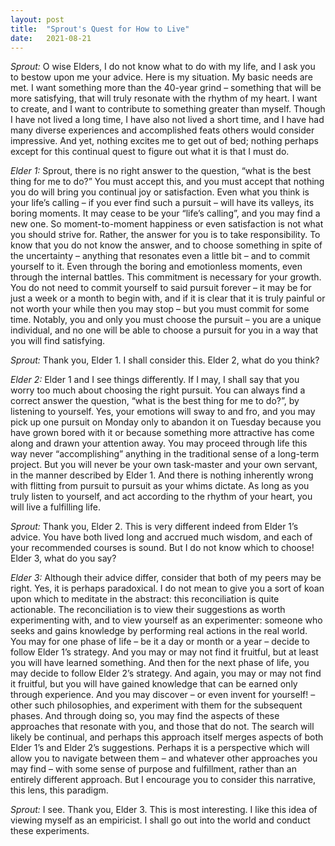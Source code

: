 ```yaml
---
layout: post
title:  "Sprout's Quest for How to Live"
date:   2021-08-21
---
```


*Sprout:*  O wise Elders, I do not know what to do with my life, and I ask you to bestow upon me your advice.  Here is my situation.  My basic needs are met.  I want something more than the 40-year grind – something that will be more satisfying, that will truly resonate with the rhythm of my heart.  I want to create, and I want to contribute to something greater than myself.  Though I have not lived a long time, I have also not lived a short time, and I have had many diverse experiences and accomplished feats others would consider impressive.  And yet, nothing excites me to get out of bed;  nothing perhaps except for this continual quest to figure out what it is that I must do.

*Elder 1:*  Sprout, there is no right answer to the question, “what is the best thing for me to do?”  You must accept this, and you must accept that nothing you do will bring you continual joy or satisfaction.  Even what you think is your life’s calling – if you ever find such a pursuit – will have its valleys, its boring moments.  It may cease to be your “life’s calling”, and you may find a new one.  So moment-to-moment happiness or even satisfaction is not what you should strive for.  Rather, the answer for you is to take responsibility.  To know that you do not know the answer, and to choose something in spite of the uncertainty – anything that resonates even a little bit – and to commit yourself to it.  Even through the boring and emotionless moments, even through the internal battles.  This commitment is necessary for your growth.  You do not need to commit yourself to said pursuit forever – it may be for just a week or a month to begin with, and if it is clear that it is truly painful or not worth your while then you may stop – but you must commit for some time.  Notably, you and only you must choose the pursuit – you are a unique individual, and no one will be able to choose a pursuit for you in a way that you will find satisfying.

*Sprout:*  Thank you, Elder 1.  I shall consider this.  Elder 2, what do you think?

*Elder 2:*  Elder 1 and I see things differently.  If I may, I shall say that you worry too much about choosing the right pursuit.  You can always find a correct answer the question, “what is the best thing for me to do?”, by listening to yourself.  Yes, your emotions will sway to and fro, and you may pick up one pursuit on Monday only to abandon it on Tuesday because you have grown bored with it or because something more attractive has come along and drawn your attention away.  You may proceed through life this way never “accomplishing” anything in the traditional sense of a long-term project.  But you will never be your own task-master and your own servant, in the manner described by Elder 1.  And there is nothing inherently wrong with flitting from pursuit to pursuit as your whims dictate.  As long as you truly listen to yourself, and act according to the rhythm of your heart, you will live a fulfilling life.

*Sprout:*  Thank you, Elder 2.  This is very different indeed from Elder 1’s advice.  You have both lived long and accrued much wisdom, and each of your recommended courses is sound.  But I do not know which to choose!  Elder 3, what do you say?

*Elder 3:*  Although their advice differ, consider that both of my peers may be right.  Yes, it is perhaps paradoxical.  I do not mean to give you a sort of koan upon which to meditate in the abstract:  this reconciliation is quite actionable.  The reconciliation is to view their suggestions as worth experimenting with, and to view yourself as an experimenter: someone who seeks and gains knowledge by performing real actions in the real world.  You may for one phase of life – be it a day or month or a year – decide to follow Elder 1’s strategy.  And you may or may not find it fruitful, but at least you will have learned something.  And then for the next phase of life, you may decide to follow Elder 2’s strategy.  And again, you may or may not find it fruitful, but you will have gained knowledge that can be earned only through experience.  And you may discover – or even invent for yourself! – other such philosophies, and experiment with them for the subsequent phases.  And through doing so, you may find the aspects of these approaches that resonate with you, and those that do not.  The search will likely be continual, and perhaps this approach itself merges aspects of both Elder 1’s and Elder 2’s suggestions.  Perhaps it is a perspective which will allow you to navigate between them – and whatever other approaches you may find – with some sense of purpose and fulfillment, rather than an entirely different approach.  But I encourage you to consider this narrative, this lens, this paradigm.

*Sprout:*  I see.  Thank you, Elder 3.  This is most interesting.  I like this idea of viewing myself as an empiricist.  I shall go out into the world and conduct these experiments.